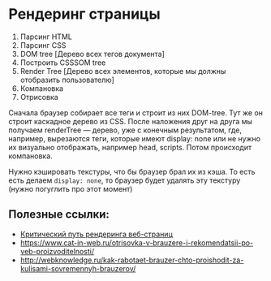 # Рендеринг страницы

1. Парсинг HTML
1. Парсинг CSS
1. DOM tree [Дерево всех тегов документа]
1. Построить CSSSOM tree
1. Render Tree [Дерево всех элементов, которые мы должны отобразить пользователю]
1. Компановка
1. Отрисовка


Сначала браузер собирает все теги и строит из них DOM-tree. Тут же он строит каскадное дерево из CSS. После наложения друг на друга мы получаем renderTree — дерево, уже с конечным результатом, где, например, вырезаются теги, которые имеют display: none или не нужно их визуально отображать, например head, scripts. Потом происходит компановка.

Нужно кэшировать текстуры, что бы браузер брал их из кэша. То есть есть делаем `display: none`, то браузер будет удалять эту текстуру (нужно погуглить про этот момент)

## Полезные ссылки:
* [Критический путь рендеринга веб-страниц](https://habr.com/ru/post/262239/)
* https://www.cat-in-web.ru/otrisovka-v-brauzere-i-rekomendatsii-po-veb-proizvoditelnosti/
* http://webknowledge.ru/kak-rabotaet-brauzer-chto-proishodit-za-kulisami-sovremennyh-brauzerov/